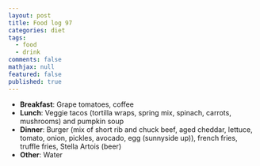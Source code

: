 ```yaml
---
layout: post
title: Food log 97
categories: diet
tags: 
  - food
  - drink
comments: false
mathjax: null
featured: false
published: true
---
```


* **Breakfast**: Grape tomatoes, coffee
* **Lunch**: Veggie tacos (tortilla wraps, spring mix, spinach, carrots, mushrooms) and pumpkin soup
* **Dinner**: Burger (mix of short rib and chuck beef, aged cheddar, lettuce, tomato, onion, pickles, avocado, egg (sunnyside up)), french fries, truffle fries, Stella Artois (beer)
* **Other**: Water

